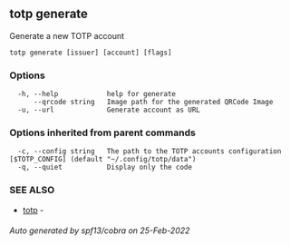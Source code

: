 ## totp generate

Generate a new TOTP account

```
totp generate [issuer] [account] [flags]
```

### Options

```
  -h, --help            help for generate
      --qrcode string   Image path for the generated QRCode Image
  -u, --url             Generate account as URL
```

### Options inherited from parent commands

```
  -c, --config string   The path to the TOTP accounts configuration [$TOTP_CONFIG] (default "~/.config/totp/data")
  -q, --quiet           Display only the code
```

### SEE ALSO

* [totp](totp.md)	 - 

###### Auto generated by spf13/cobra on 25-Feb-2022
